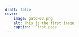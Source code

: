 ```yaml
---
draft: false
cover:
    image: gato-03.png
    alt: This is the first image
    caption:  First page
---
```

